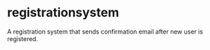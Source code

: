 # registrationsystem
A registration system that sends confirmation email after new user is registered.
